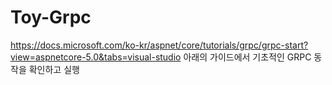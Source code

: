 # Toy-Grpc

https://docs.microsoft.com/ko-kr/aspnet/core/tutorials/grpc/grpc-start?view=aspnetcore-5.0&tabs=visual-studio
아래의 가이드에서 기초적인 GRPC 동작을 확인하고 실행

